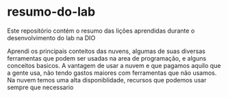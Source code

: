 # resumo-do-lab
Este repositório contém o resumo das lições aprendidas durante o desenvolvimento do lab na DIO

Aprendi os principais conteitos das nuvens, algumas de suas diversas ferramentas que podem ser usadas na area de programação, e alguns conceitos basicos.
A vantagem de usar a nuvem e que pagamos aquilo que a gente usa, não tendo gastos maiores com ferramentas que não usamos.
Na nuvem temos uma alta disponiblidade, recursos que podemos usar sempre que necessario

